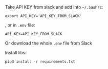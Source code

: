 

Take API KEY from slack and add into `~/.bashrc`:
```
export API_KEY='API_KEY_FROM_SLACK'
```
, or in `.env` file:
```
API_KEY=API_KEY_FROM_SLACK
```

Or download the whole `.env` file from Slack

Install libs:
```
pip3 install -r requirements.txt
```
